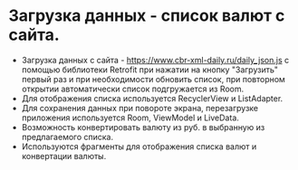 # Загрузка данных - список валют с сайта.

- Загрузка данных с сайта - https://www.cbr-xml-daily.ru/daily_json.js с помощью библиотеки Retrofit при нажатии на кнопку "Загрузить" первый раз и при необходимости обновить список,
при повторном открытии автоматически список подгружается из Room.  
- Для отображения списка используется RecyclerView и ListAdapter.  
- Для сохранения данных при повороте экрана, перезагрузке приложения используется Room, ViewModel и LiveData.  
- Возможность конвертировать валюту из руб. в выбранную из предлагаемого списка.
- Используются фрагменты для отображения списка валют и конвертации валюты.
